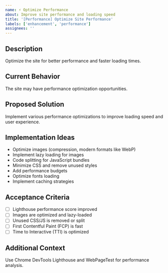 ```yaml
---
name: ⚡ Optimize Performance
about: Improve site performance and loading speed
title: '[Performance] Optimize Site Performance'
labels: ['enhancement', 'performance']
assignees: ''
---
```


## Description
Optimize the site for better performance and faster loading times.

## Current Behavior
The site may have performance optimization opportunities.

## Proposed Solution
Implement various performance optimizations to improve loading speed and user experience.

## Implementation Ideas
- Optimize images (compression, modern formats like WebP)
- Implement lazy loading for images
- Code splitting for JavaScript bundles
- Minimize CSS and remove unused styles
- Add performance budgets
- Optimize fonts loading
- Implement caching strategies

## Acceptance Criteria
- [ ] Lighthouse performance score improved
- [ ] Images are optimized and lazy-loaded
- [ ] Unused CSS/JS is removed or split
- [ ] First Contentful Paint (FCP) is fast
- [ ] Time to Interactive (TTI) is optimized

## Additional Context
Use Chrome DevTools Lighthouse and WebPageTest for performance analysis.
